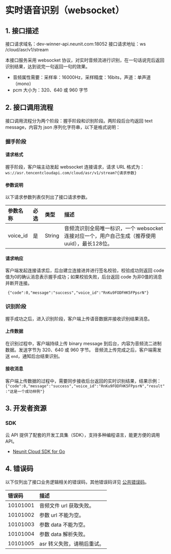 # 实时语音识别（websocket）

## 1. 接口描述

接口请求域名：dev-winner-api.neunit.com:18052
接口请求地址：ws /cloud/asr/v1/stream

本接口服务采用 websocket 协议，对实时音频流进行识别，在一句话说完后返回识别结果，达到说完一句返回一句的效果。

- 音频属性需要：采样率：16000Hz，采样精度：16bits，声道：单声道（mono）
- pcm 大小为：320、640 或 960 字节

## 2. 接口调用流程

接口调用流程分为两个阶段：握手阶段和识别阶段。两阶段后台均返回 text message，内容为 json 序列化字符串，以下是格式说明：

### 握手阶段

#### 请求格式
握手阶段，客户端主动发起 websocket 连接请求，请求 URL 格式为：
```ws://asr.tencentcloudapi.com/cloud/asr/v1/stream?{请求参数}```

#### 参数说明
以下请求参数列表仅列出了接口请求参数。

| 参数名称   | 必选 | 类型    | 描述                                                         |
| :--------- | :--- | :------ | :----------------------------------------------------------- |
| voice_id       | 是   | String  | 音频流识别全局唯一标识，一个 websocket 连接对应一个，用户自己生成（推荐使用 uuid），最长128位。|

#### 请求响应
客户端发起连接请求后，后台建立连接进并进行签名校验，校验成功则返回 code 值为0的确认消息表示握手成功；如果校验失败，后台返回 code 为非0值的消息并断开连接。

``` {"code":0,"message":"success","voice_id":"RnKu9FODFHK5FPpsrN"}```

### 识别阶段

握手成功之后，进入识别阶段，客户端上传语音数据并接收识别结果消息。

#### 上传数据
在识别过程中，客户端持续上传 binary message 到后台，内容为音频流二进制数据。发送字节为 320、640 或 960 字节。
音频流上传完成之后，客户端需发送 ```end```，通知后台结束识别。


#### 接收消息
客户端上传数据的过程中，需要同步接收后台返回的实时识别结果，结果示例：
``` {"code":0,"message":"success","voice_id":"RnKu9FODFHK5FPpsrN","result":"这是一个成功样例"}```

## 3. 开发者资源

### SDK

云 API 提供了配套的开发工具集（SDK），支持多种编程语言，能更方便的调用 API。
- [Neunit Cloud SDK for Go](https://neunit.coding.net/p/kms/d/cloud-sdk-go/git)


## 4. 错误码

以下仅列出了接口业务逻辑相关的错误码，其他错误码详见 [公共错误码](../error/%E5%85%AC%E5%85%B1%E9%94%99%E8%AF%AF%E7%A0%81.md)。

| 错误码                                    | 描述                                                         |
| :---------------------------------------- | :----------------------------------------------------------- |
| 10101001           | 音频文件 url 获取失败。                                      |
| 10101002           | 参数 url 不能为空。                                         |
| 10101003           | 参数 data 不能为空。                                  |
| 10101004           | 参数 data 解析失败。                                  |
| 10101005           | asr 转义失败，请稍后重试。                                    |

